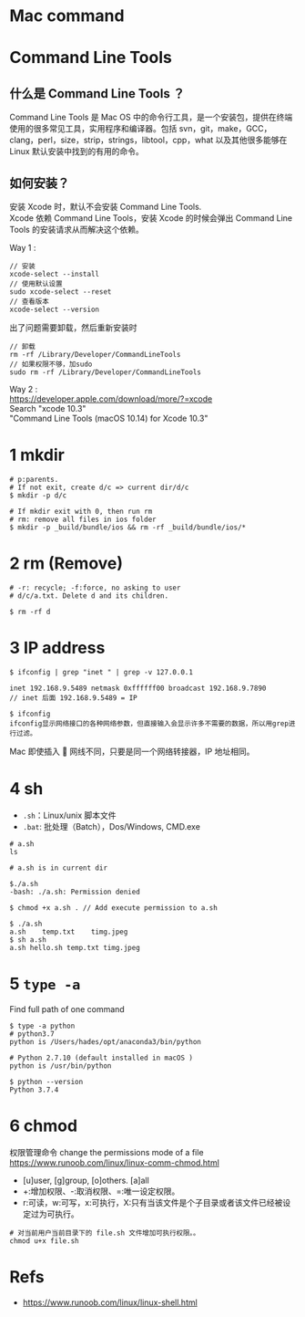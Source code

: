 # Mac command

# Command Line Tools

## 什么是 Command Line Tools ？

Command Line Tools 是 Mac OS 中的命令行工具，是一个安装包，提供在终端使用的很多常见工具，实用程序和编译器。包括 svn，git，make，GCC，clang，perl，size，strip，strings，libtool，cpp，what 以及其他很多能够在 Linux 默认安装中找到的有用的命令。

## 如何安装？

安装 Xcode 时，默认不会安装 Command Line Tools.  
Xcode 依赖 Command Line Tools，安装 Xcode 的时候会弹出 Command Line Tools 的安装请求从而解决这个依赖。

Way 1 :

```
// 安装
xcode-select --install
// 使用默认设置
sudo xcode-select --reset
// 查看版本
xcode-select --version
```

出了问题需要卸载，然后重新安装时

```
// 卸载
rm -rf /Library/Developer/CommandLineTools
// 如果权限不够，加sudo
sudo rm -rf /Library/Developer/CommandLineTools
```

Way 2 :  
https://developer.apple.com/download/more/?=xcode  
Search "xcode 10.3"  
"Command Line Tools (macOS 10.14) for Xcode 10.3"

# 1 mkdir

```
# p:parents.
# If not exit, create d/c => current dir/d/c
$ mkdir -p d/c
```

```
# If mkdir exit with 0, then run rm
# rm: remove all files in ios folder
$ mkdir -p _build/bundle/ios && rm -rf _build/bundle/ios/*
```

# 2 rm (Remove)

```
# -r: recycle; -f:force, no asking to user
# d/c/a.txt. Delete d and its children.

$ rm -rf d
```

# 3 IP address

```
$ ifconfig | grep "inet " | grep -v 127.0.0.1

inet 192.168.9.5489 netmask 0xffffff00 broadcast 192.168.9.7890
// inet 后面 192.168.9.5489 = IP

$ ifconfig
ifconfig显示网络接口的各种网络参数，但直接输入会显示许多不需要的数据，所以用grep进行过滤。
```

Mac 即使插入  网线不同，只要是同一个网络转接器，IP 地址相同。

# 4 sh

- `.sh`：Linux/unix 脚本文件
- `.bat`: 批处理（Batch），Dos/Windows, CMD.exe

```
# a.sh
ls

# a.sh is in current dir

$./a.sh
-bash: ./a.sh: Permission denied

$ chmod +x a.sh . // Add execute permission to a.sh

$ ./a.sh
a.sh	temp.txt	timg.jpeg
$ sh a.sh
a.sh hello.sh temp.txt timg.jpeg
```

# 5 `type -a`

Find full path of one command

```
$ type -a python
# python3.7
python is /Users/hades/opt/anaconda3/bin/python

# Python 2.7.10 (default installed in macOS )
python is /usr/bin/python
```

```
$ python --version
Python 3.7.4
```

# 6 chmod

权限管理命令 change the permissions mode of a file  
https://www.runoob.com/linux/linux-comm-chmod.html

- [u]user, [g]group, [o]others. [a]all
- +:增加权限、-:取消权限、=:唯一设定权限。
- r:可读，w:可写，x:可执行，X:只有当该文件是个子目录或者该文件已经被设定过为可执行。

```
# 对当前用户当前目录下的 file.sh 文件增加可执行权限。。
chmod u+x file.sh
```

# Refs

- https://www.runoob.com/linux/linux-shell.html
